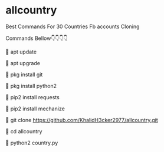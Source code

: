 # allcountry

Best Commands For 30 Countries Fb accounts Cloning 

Commands Bellow👇👇👇👇

🔗 apt update

🔗 apt upgrade

🔗 pkg install git

🔗 pkg install python2

🔗 pip2 install requests 

🔗 pip2 install mechanize

🔗 git clone https://github.com/KhalidH3cker2977/allcountry.git

🔗 cd allcountry

🔗 python2 country.py
